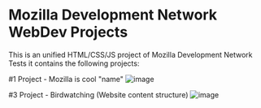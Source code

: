 # Mozilla Development Network WebDev Projects

This is an unified HTML/CSS/JS project of Mozilla Development Network Tests
it contains the following projects:

#1 Project - Mozilla is cool "name"
![image](https://user-images.githubusercontent.com/16820351/119233255-d9183a00-bb30-11eb-8602-e81cdbad9236.png)


#3 Project - Birdwatching (Website content structure)
![image](https://user-images.githubusercontent.com/16820351/119233189-732bb280-bb30-11eb-9c64-49d350397718.png)
